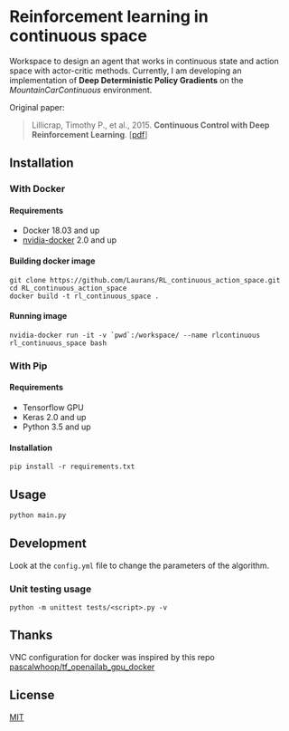 ﻿# Reinforcement learning in continuous space

Workspace to design an agent that works in continuous state and action space with actor-critic methods.
Currently, I am developing an implementation of **Deep Deterministic Policy Gradients** on the *MountainCarContinuous* environment.

Original paper:
> Lillicrap, Timothy P., et al., 2015. **Continuous Control with Deep Reinforcement Learning**. [[pdf](https://arxiv.org/pdf/1509.02971.pdf)]

## Installation

### With Docker

#### Requirements
* Docker 18.03 and up
* [nvidia-docker](https://github.com/NVIDIA/nvidia-docker) 2.0 and up

#### Building docker image
```
git clone https://github.com/Laurans/RL_continuous_action_space.git
cd RL_continuous_action_space
docker build -t rl_continuous_space .
```
#### Running image
```nvidia-docker run -it -v `pwd`:/workspace/ --name rlcontinuous rl_continuous_space bash```

### With Pip
#### Requirements
* Tensorflow GPU
* Keras 2.0 and up
* Python 3.5 and up

#### Installation
`pip install -r requirements.txt` 

## Usage

```python
python main.py
```

## Development

Look at the `config.yml` file to change the parameters of the algorithm.

### Unit testing usage
```
python -m unittest tests/<script>.py -v
```

## Thanks

VNC configuration for docker was inspired by this repo [pascalwhoop/tf_openailab_gpu_docker](https://github.com/pascalwhoop/tf_openailab_gpu_docker)

## License
[MIT](https://choosealicense.com/licenses/mit/)
